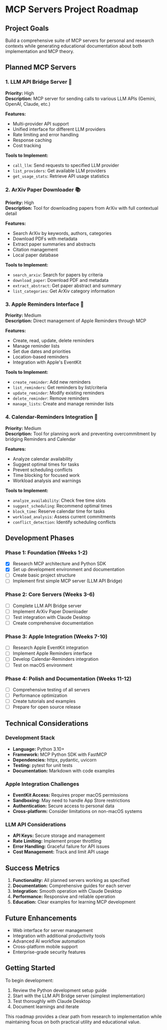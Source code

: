# MCP Servers Project Roadmap

## Project Goals

Build a comprehensive suite of MCP servers for personal and research contexts while generating educational documentation about both implementation and MCP theory.

## Planned MCP Servers

### 1. LLM API Bridge Server 🚀
**Priority:** High  
**Description:** MCP server for sending calls to various LLM APIs (Gemini, OpenAI, Claude, etc.)

**Features:**
- Multi-provider API support
- Unified interface for different LLM providers
- Rate limiting and error handling
- Response caching
- Cost tracking

**Tools to Implement:**
- `call_llm`: Send requests to specified LLM provider
- `list_providers`: Get available LLM providers
- `get_usage_stats`: Retrieve API usage statistics

### 2. ArXiv Paper Downloader 📚
**Priority:** High  
**Description:** Tool for downloading papers from ArXiv with full contextual detail

**Features:**
- Search ArXiv by keywords, authors, categories
- Download PDFs with metadata
- Extract paper summaries and abstracts
- Citation management
- Local paper database

**Tools to Implement:**
- `search_arxiv`: Search for papers by criteria
- `download_paper`: Download PDF and metadata
- `extract_abstract`: Get paper abstract and summary
- `list_categories`: Get ArXiv category information

### 3. Apple Reminders Interface 🍎
**Priority:** Medium  
**Description:** Direct management of Apple Reminders through MCP

**Features:**
- Create, read, update, delete reminders
- Manage reminder lists
- Set due dates and priorities
- Location-based reminders
- Integration with Apple's EventKit

**Tools to Implement:**
- `create_reminder`: Add new reminders
- `list_reminders`: Get reminders by list/criteria
- `update_reminder`: Modify existing reminders
- `delete_reminder`: Remove reminders
- `manage_lists`: Create and manage reminder lists

### 4. Calendar-Reminders Integration 📅
**Priority:** Medium  
**Description:** Tool for planning work and preventing overcommitment by bridging Reminders and Calendar

**Features:**
- Analyze calendar availability
- Suggest optimal times for tasks
- Prevent scheduling conflicts
- Time blocking for focused work
- Workload analysis and warnings

**Tools to Implement:**
- `analyze_availability`: Check free time slots
- `suggest_scheduling`: Recommend optimal times
- `block_time`: Reserve calendar time for tasks
- `workload_analysis`: Assess current commitments
- `conflict_detection`: Identify scheduling conflicts

## Development Phases

### Phase 1: Foundation (Weeks 1-2)
- [x] Research MCP architecture and Python SDK
- [x] Set up development environment and documentation
- [ ] Create basic project structure
- [ ] Implement first simple MCP server (LLM API Bridge)

### Phase 2: Core Servers (Weeks 3-6)
- [ ] Complete LLM API Bridge server
- [ ] Implement ArXiv Paper Downloader
- [ ] Test integration with Claude Desktop
- [ ] Create comprehensive documentation

### Phase 3: Apple Integration (Weeks 7-10)
- [ ] Research Apple EventKit integration
- [ ] Implement Apple Reminders interface
- [ ] Develop Calendar-Reminders integration
- [ ] Test on macOS environment

### Phase 4: Polish and Documentation (Weeks 11-12)
- [ ] Comprehensive testing of all servers
- [ ] Performance optimization
- [ ] Create tutorials and examples
- [ ] Prepare for open source release

## Technical Considerations

### Development Stack
- **Language:** Python 3.10+
- **Framework:** MCP Python SDK with FastMCP
- **Dependencies:** httpx, pydantic, uvicorn
- **Testing:** pytest for unit tests
- **Documentation:** Markdown with code examples

### Apple Integration Challenges
- **EventKit Access:** Requires proper macOS permissions
- **Sandboxing:** May need to handle App Store restrictions
- **Authentication:** Secure access to personal data
- **Cross-platform:** Consider limitations on non-macOS systems

### LLM API Considerations
- **API Keys:** Secure storage and management
- **Rate Limiting:** Implement proper throttling
- **Error Handling:** Graceful failure for API issues
- **Cost Management:** Track and limit API usage

## Success Metrics

1. **Functionality:** All planned servers working as specified
2. **Documentation:** Comprehensive guides for each server
3. **Integration:** Smooth operation with Claude Desktop
4. **Performance:** Responsive and reliable operation
5. **Education:** Clear examples for learning MCP development

## Future Enhancements

- Web interface for server management
- Integration with additional productivity tools
- Advanced AI workflow automation
- Cross-platform mobile support
- Enterprise-grade security features

## Getting Started

To begin development:
1. Review the Python development setup guide
2. Start with the LLM API Bridge server (simplest implementation)
3. Test thoroughly with Claude Desktop
4. Document learnings and iterate

This roadmap provides a clear path from research to implementation while maintaining focus on both practical utility and educational value.